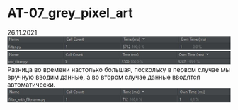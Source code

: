 # AT-07_grey_pixel_art
26.11.2021<br>
<img src="time.jpg">
<img src="old_time.jpg">
<br>Разница во времени настолько большая, поскольку в первом случае мы вручную вводим данные, а во втором случае данные вводятся автоматически.
<img src="time_after.jpg">
